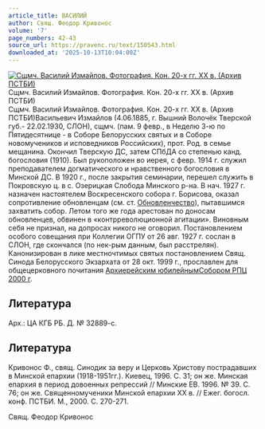 ```yaml
---
article_title: ВАСИЛИЙ
author: Свящ. Феодор Кривонос
volume: '7'
page_numbers: 42-43
source_url: https://pravenc.ru/text/150543.html
downloaded_at: '2025-10-13T10:04:00Z'
---
```


[![Сщмч. Василий Измайлов. Фотография. Кон. 20-х гг. XX в. (Архив ПСТБИ)](https://pravenc.ru/data/579/458/1234/1i200.jpg "Кликните для увеличения картинки")](https://pravenc.ru/data/579/458/1234/1i400.jpg)Сщмч. Василий Измайлов. Фотография. Кон. 20-х гг. XX в. (Архив ПСТБИ)  
Сщмч. Василий Измайлов. Фотография. Кон. 20-х гг. XX в. (Архив ПСТБИ)Васильевич Измайлов (4.06.1885, г. Вышний Волочёк Тверской губ.- 22.02.1930, СЛОН), сщмч. (пам. 9 февр., в Неделю 3-ю по Пятидесятнице - в Соборе Белорусских святых и в Соборе новомучеников и исповедников Российских), прот. Род. в семье мещанина. Окончил Тверскую ДС, затем СПбДА со степенью канд. богословия (1910). Был рукоположен во иерея, с февр. 1914 г. служил преподавателем догматического и нравственного богословия в Минской ДС. В 1920 г., после закрытия семинарии, перешел служить в Покровскую ц. в с. Озерицкая Слобода Минского р-на. В нач. 1927 г. назначен настоятелем Воскресенского собора г. Борисова, оказал сопротивление обновленцам (см. ст. [Обновленчество](https://pravenc.ru/text/Обновленчество.html)), пытавшимся захватить собор. Летом того же года арестован по доносам обновленцев, обвинен в «контрреволюционной агитации». Виновным себя не признал, на допросах никого не оговорил. Постановлением особого совещания при Коллегии ОГПУ от 26 авг. 1927 г. сослан в СЛОН, где скончался (по нек-рым данным, был расстрелян). Канонизирован в лике местночтимых святых постановлением Свящ. Синода Белорусского Экзархата от 28 окт. 1999 г., прославлен для общецерковного почитания [Архиерейским юбилейнымСобором РПЦ 2000 г](<https://pravenc.ru/text/Архиерейским юбилейнымСобором РПЦ 2000 г.html>).

## Литература

Арх.: ЦА КГБ РБ. Д. № 32889-с.

## Литература

Кривонос Ф., свящ. Синодик за веру и Церковь Христову пострадавших в Минской епархии (1918-1951гг.). Киевец, 1996. С. 31; он же. Минская епархия в период довоенных репрессий // Минские ЕВ. 1996. № 39. С. 76; он же. Священномученики Минской епархии ХХ в. // Ежег. богосл. конф. ПСТБИ. М., 2000. С. 270-271.

Свящ. Феодор Кривонос
